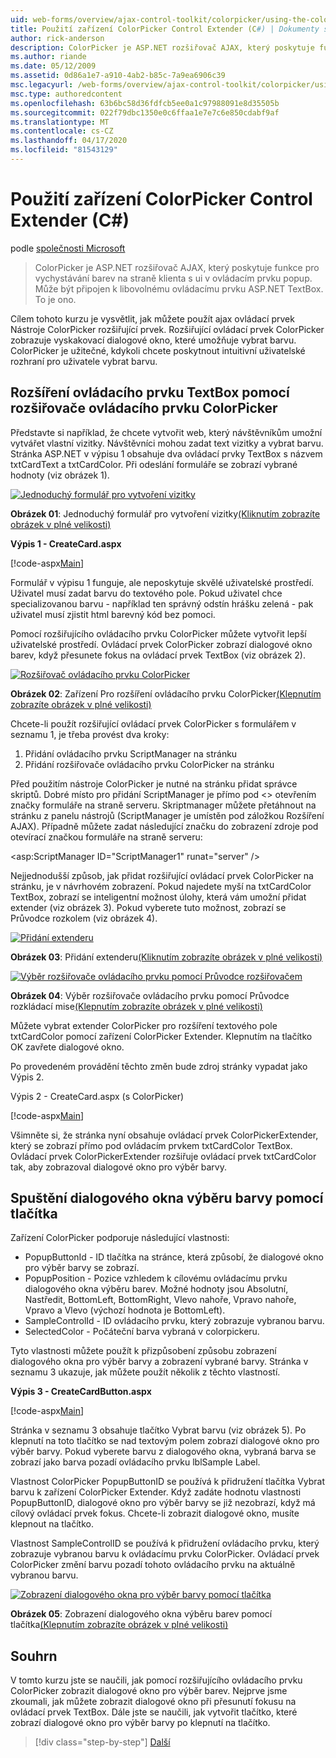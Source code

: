 ```yaml
---
uid: web-forms/overview/ajax-control-toolkit/colorpicker/using-the-colorpicker-control-extender-cs
title: Použití zařízení ColorPicker Control Extender (C#) | Dokumenty společnosti Microsoft
author: rick-anderson
description: ColorPicker je ASP.NET rozšiřovač AJAX, který poskytuje funkce pro vychystávání barev na straně klienta s ui v ovládacím prvku popup. Může být připojen k libovolnému ASP.NET...
ms.author: riande
ms.date: 05/12/2009
ms.assetid: 0d86a1e7-a910-4ab2-b85c-7a9ea6906c39
msc.legacyurl: /web-forms/overview/ajax-control-toolkit/colorpicker/using-the-colorpicker-control-extender-cs
msc.type: authoredcontent
ms.openlocfilehash: 63b6bc58d36fdfcb5ee0a1c97988091e8d35505b
ms.sourcegitcommit: 022f79dbc1350e0c6ffaa1e7e7c6e850cdabf9af
ms.translationtype: MT
ms.contentlocale: cs-CZ
ms.lasthandoff: 04/17/2020
ms.locfileid: "81543129"
---
```

# <a name="using-the-colorpicker-control-extender-c"></a>Použití zařízení ColorPicker Control Extender (C#)

podle [společnosti Microsoft](https://github.com/microsoft)

> ColorPicker je ASP.NET rozšiřovač AJAX, který poskytuje funkce pro vychystávání barev na straně klienta s ui v ovládacím prvku popup. Může být připojen k libovolnému ovládacímu prvku ASP.NET TextBox. To je ono.

Cílem tohoto kurzu je vysvětlit, jak můžete použít ajax ovládací prvek Nástroje ColorPicker rozšiřující prvek. Rozšiřující ovládací prvek ColorPicker zobrazuje vyskakovací dialogové okno, které umožňuje vybrat barvu. ColorPicker je užitečné, kdykoli chcete poskytnout intuitivní uživatelské rozhraní pro uživatele vybrat barvu.

## <a name="extending-a-textbox-control-with-the-colorpicker-control-extender"></a>Rozšíření ovládacího prvku TextBox pomocí rozšiřovače ovládacího prvku ColorPicker

Představte si například, že chcete vytvořit web, který návštěvníkům umožní vytvářet vlastní vizitky. Návštěvníci mohou zadat text vizitky a vybrat barvu. Stránka ASP.NET v výpisu 1 obsahuje dva ovládací prvky TextBox s názvem txtCardText a txtCardColor. Při odeslání formuláře se zobrazí vybrané hodnoty (viz obrázek 1).

[![Jednoduchý formulář pro vytvoření vizitky](using-the-colorpicker-control-extender-cs/_static/image1.jpg)](using-the-colorpicker-control-extender-cs/_static/image1.png)

**Obrázek 01**: Jednoduchý formulář pro vytvoření vizitky[(Kliknutím zobrazíte obrázek v plné velikosti)](using-the-colorpicker-control-extender-cs/_static/image2.png)

**Výpis 1 - CreateCard.aspx**

[!code-aspx[Main](using-the-colorpicker-control-extender-cs/samples/sample1.aspx)]

Formulář v výpisu 1 funguje, ale neposkytuje skvělé uživatelské prostředí. Uživatel musí zadat barvu do textového pole. Pokud uživatel chce specializovanou barvu - například ten správný odstín hrášku zelená - pak uživatel musí zjistit html barevný kód bez pomoci.

Pomocí rozšiřujícího ovládacího prvku ColorPicker můžete vytvořit lepší uživatelské prostředí. Ovládací prvek ColorPicker zobrazí dialogové okno barev, když přesunete fokus na ovládací prvek TextBox (viz obrázek 2).

[![Rozšiřovač ovládacího prvku ColorPicker](using-the-colorpicker-control-extender-cs/_static/image2.jpg)](using-the-colorpicker-control-extender-cs/_static/image3.png)

**Obrázek 02**: Zařízení Pro rozšíření ovládacího prvku ColorPicker[(Klepnutím zobrazíte obrázek v plné velikosti)](using-the-colorpicker-control-extender-cs/_static/image4.png)

Chcete-li použít rozšiřující ovládací prvek ColorPicker s formulářem v seznamu 1, je třeba provést dva kroky:

1. Přidání ovládacího prvku ScriptManager na stránku
2. Přidání rozšiřovače ovládacího prvku ColorPicker na stránku

Před použitím nástroje ColorPicker je nutné na stránku přidat správce skriptů. Dobré místo pro přidání ScriptManager je přímo pod &lt;&gt; otevřením značky formuláře na straně serveru. Skriptmanager můžete přetáhnout na stránku z panelu nástrojů (ScriptManager je umístěn pod záložkou Rozšíření AJAX). Případně můžete zadat následující značku do zobrazení zdroje pod otevírací značkou formuláře na straně serveru:

&lt;asp:ScriptManager ID="ScriptManager1" runat="server" /&gt;

Nejjednodušší způsob, jak přidat rozšiřující ovládací prvek ColorPicker na stránku, je v návrhovém zobrazení. Pokud najedete myší na txtCardColor TextBox, zobrazí se inteligentní možnost úlohy, která vám umožní přidat extender (viz obrázek 3). Pokud vyberete tuto možnost, zobrazí se Průvodce rozkolem (viz obrázek 4).

[![Přidání extenderu](using-the-colorpicker-control-extender-cs/_static/image3.jpg)](using-the-colorpicker-control-extender-cs/_static/image5.png)

**Obrázek 03**: Přidání extenderu[(Kliknutím zobrazíte obrázek v plné velikosti)](using-the-colorpicker-control-extender-cs/_static/image6.png)

[![Výběr rozšiřovače ovládacího prvku pomocí Průvodce rozšiřovačem](using-the-colorpicker-control-extender-cs/_static/image4.jpg)](using-the-colorpicker-control-extender-cs/_static/image7.png)

**Obrázek 04**: Výběr rozšiřovače ovládacího prvku pomocí Průvodce rozkládací mise[(Klepnutím zobrazíte obrázek v plné velikosti)](using-the-colorpicker-control-extender-cs/_static/image8.png)

Můžete vybrat extender ColorPicker pro rozšíření textového pole txtCardColor pomocí zařízení ColorPicker Extender. Klepnutím na tlačítko OK zavřete dialogové okno.

Po provedeném provádění těchto změn bude zdroj stránky vypadat jako Výpis 2.

Výpis 2 - CreateCard.aspx (s ColorPicker)

[!code-aspx[Main](using-the-colorpicker-control-extender-cs/samples/sample2.aspx)]

Všimněte si, že stránka nyní obsahuje ovládací prvek ColorPickerExtender, který se zobrazí přímo pod ovládacím prvkem txtCardColor TextBox. Ovládací prvek ColorPickerExtender rozšiřuje ovládací prvek txtCardColor tak, aby zobrazoval dialogové okno pro výběr barvy.

## <a name="using-a-button-to-launch-the-color-picker-dialog"></a>Spuštění dialogového okna výběru barvy pomocí tlačítka

Zařízení ColorPicker podporuje následující vlastnosti:

- PopupButtonId - ID tlačítka na stránce, která způsobí, že dialogové okno pro výběr barvy se zobrazí.
- PopupPosition - Pozice vzhledem k cílovému ovládacímu prvku dialogového okna výběru barev. Možné hodnoty jsou Absolutní, Nastředit, BottomLeft, BottomRight, Vlevo nahoře, Vpravo nahoře, Vpravo a Vlevo (výchozí hodnota je BottomLeft).
- SampleControlId - ID ovládacího prvku, který zobrazuje vybranou barvu.
- SelectedColor - Počáteční barva vybraná v colorpickeru.

Tyto vlastnosti můžete použít k přizpůsobení způsobu zobrazení dialogového okna pro výběr barvy a zobrazení vybrané barvy. Stránka v seznamu 3 ukazuje, jak můžete použít několik z těchto vlastností.

**Výpis 3 - CreateCardButton.aspx**

[!code-aspx[Main](using-the-colorpicker-control-extender-cs/samples/sample3.aspx)]

Stránka v seznamu 3 obsahuje tlačítko Vybrat barvu (viz obrázek 5). Po klepnutí na toto tlačítko se nad textovým polem zobrazí dialogové okno pro výběr barvy. Pokud vyberete barvu z dialogového okna, vybraná barva se zobrazí jako barva pozadí ovládacího prvku lblSample Label.

Vlastnost ColorPicker PopupButtonID se používá k přidružení tlačítka Vybrat barvu k zařízení ColorPicker Extender. Když zadáte hodnotu vlastnosti PopupButtonID, dialogové okno pro výběr barvy se již nezobrazí, když má cílový ovládací prvek fokus. Chcete-li zobrazit dialogové okno, musíte klepnout na tlačítko.

Vlastnost SampleControlID se používá k přidružení ovládacího prvku, který zobrazuje vybranou barvu k ovládacímu prvku ColorPicker. Ovládací prvek ColorPicker změní barvu pozadí tohoto ovládacího prvku na aktuálně vybranou barvu.

[![Zobrazení dialogového okna pro výběr barvy pomocí tlačítka](using-the-colorpicker-control-extender-cs/_static/image5.jpg)](using-the-colorpicker-control-extender-cs/_static/image9.png)

**Obrázek 05**: Zobrazení dialogového okna výběru barev pomocí tlačítka[(Klepnutím zobrazíte obrázek v plné velikosti)](using-the-colorpicker-control-extender-cs/_static/image10.png)

## <a name="summary"></a>Souhrn

V tomto kurzu jste se naučili, jak pomocí rozšiřujícího ovládacího prvku ColorPicker zobrazit dialogové okno pro výběr barev. Nejprve jsme zkoumali, jak můžete zobrazit dialogové okno při přesunutí fokusu na ovládací prvek TextBox. Dále jste se naučili, jak vytvořit tlačítko, které zobrazí dialogové okno pro výběr barvy po klepnutí na tlačítko.

> [!div class="step-by-step"]
> [Další](using-the-colorpicker-control-extender-vb.md)
